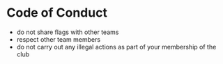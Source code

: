 Code of Conduct
===============

- do not share flags with other teams
- respect other team members
- do not carry out any illegal actions as part of your membership of the club